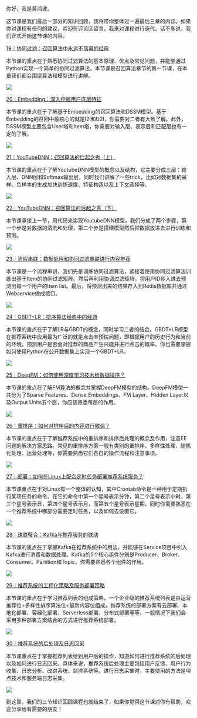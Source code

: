 你好，我是黄鸿波。

这节课是我们最后一部分的知识回顾，我将带你整体过一遍最后三章的内容。如果你对课程有任何的建议，欢迎在评论区留言，我来对课程进行迭代。话不多说，我们正式开始这节课的内容。

[19｜协同过滤：召回算法中永远不落幕的经典](https://time.geekbang.org/column/article/662725)

本节课的重点在于熟悉协同过滤算法的基本原理、优点及常见问题，并能够通过Python实现一个简单的协同过滤算法。本节课是召回算法章节的第一节课，在本章我们都会围绕算法和模型进行讲解。

![](https://static001.geekbang.org/resource/image/a6/ee/a681916a842c061794f9fc176868d7ee.jpg?wh=3132x2342)

[20｜Embedding：深入挖掘用户底层特征](https://time.geekbang.org/column/article/663444)

本节课的重点在于了解基于Embedding的召回算法和DSSM模型。基于Embedding的召回中最核心的就是I2I和U2I，你需要对二者有大致了解。此外，DSSM模型主要包含User塔和Item塔，你需要对输入层、表示层和匹配层也有一定的了解。

![](https://static001.geekbang.org/resource/image/11/65/11b380cdee6c01c687c9431363632465.jpg?wh=3222x2396)

[21｜YouTubeDNN：召回算法的后起之秀（上）](https://time.geekbang.org/column/article/664211)

本节课的重点在于了解YoutubeDNN模型的概念以及结构，它主要分成三层：输入层、DNN层和Softmax输出层。同时我们讲解了一些trick，比如对数据集的采样、负样本的生成加快训练速度、特征构造以及上下文选择等。

![](https://static001.geekbang.org/resource/image/6d/fb/6de97691e3e777e1yy2fe79923d8e3fb.jpg?wh=3000x1352)

[22｜YouTubeDNN：召回算法的后起之秀（下）](https://time.geekbang.org/column/article/664686)

本节课承接上一节，用代码来实现YoutubeDNN模型。我们分成了两个步骤，第一个步是对数据的清洗和处理，第二个步是搭建模型然后把数据放进去进行训练和预测。

![](https://static001.geekbang.org/resource/image/b8/e9/b8b861ce7c1091133ccbcca0ba5bf3e9.jpg?wh=3000x1406)

[23｜流程串联：数据处理和协同过滤串联进行内容推荐](https://time.geekbang.org/column/article/665271)

本节课是一个流程串讲，我们先是训练协同过滤算法，紧接着使用协同过滤算法训练出基于Item的协同过滤矩阵。然后再利用协调过滤矩阵，将用户ID传入进去预测出每一个用户的Item list。最后，将预测出来的结果存入到Redis数据库并通过Webservice做成接口。

![](https://static001.geekbang.org/resource/image/07/9b/0757268a191d32389ff92918d4ce9b9b.jpg?wh=3000x1790)

[24｜GBDT+LR：排序算法经典中的经典](https://time.geekbang.org/column/article/665983)

本节课的重点在于了解LR与GBDT的概念，同时学习二者的结合。GBDT+LR模型在推荐系统中应用最为广泛的就是点击率预估问题，即根据用户的历史行为和当前的环境，预测用户是否会对推荐的商品产生兴趣并进行点击的概率。你也需要掌握如何使用Python在公开数据集上实现一个GBDT+LR。

![](https://static001.geekbang.org/resource/image/0c/65/0ca1f2caec02614b6bffc32e5598bb65.jpg?wh=2574x2000)

[25｜DeepFM：如何使用深度学习技术给数据排序？](https://time.geekbang.org/column/article/666599)

本节课的重点在了解FM算法的概念并掌握DeepFM模型的结构。DeepFM模型一共分为了Sparse Features、Dense Embeddings、FM Layer、Hidden Layer以及Output Units五个层，你应该熟悉每层的作用。

![](https://static001.geekbang.org/resource/image/13/e2/13af849f4aa85405300b88fcf8e46fe2.jpg?wh=3000x2000)

[26｜重排序：如何对排序后的内容进行微调？](https://time.geekbang.org/column/article/667333)

本节课的重点在于了解推荐系统中的重排序和排序后处理的概念及作用，注意EE问题的解决方案思路。常见的重排序方案一般有类别的重排序、多样性处理、随机化处理、运营处理等，你需要熟悉它们各自的操作流程和注意事项。

![](https://static001.geekbang.org/resource/image/0b/c3/0bbe1abd748c069fd47b829f7bc92ec3.jpg?wh=3000x2000)

[27｜部署：如何在Linux上配合定时任务部署推荐系统服务？](https://time.geekbang.org/column/article/667819)

本节课重点在于对Linux有一个整体的认知，其中Crontab命令是一种用于定期执行某项任务的命令。在它的命令中第一个星号表示分钟，第二个星号表示小时，第三个星号表示日，第四个星号表示月，而第五个星号表示星期。同时你需要熟悉在一个推荐系统中哪部分需要定时任务，以及如何去设置它。

![](https://static001.geekbang.org/resource/image/29/73/29a4bdcc5645e3c995f722f759ab8d73.jpg?wh=3000x2000)

[28｜珠联璧合：Kafka与推荐服务的联动](https://time.geekbang.org/column/article/668518)

本节课的重点在于掌握Kafka在推荐系统中的用法，并能够在Service项目中引入Kafka进行消费和数据处理。Kafka的5个核心组件分别是Producer、Broker、Consumer、Partition和Topic，你需要熟悉各个组件的作用。

![](https://static001.geekbang.org/resource/image/77/4d/7704ac6b5b710447da4b960eb4f5544d.jpg?wh=3000x1748)

[29｜推荐系统的工程化策略及服务部署策略](https://time.geekbang.org/column/article/669464)

本节课的重点在于学习推荐列表的组成策略，一个企业级的推荐系统列表是由运营推荐位+多样性排序算法位+最新内容位组成。推荐系统的部署方案有云部署、本地化部署、容器化部署、Serverless部署、分布式部署等等，一般情况下我们会采用多种部署方案结合的方式进行推荐系统部署。

![](https://static001.geekbang.org/resource/image/61/b8/612f2aa819de09e0b30b4eaedf87f5b8.jpg?wh=2502x2234)

[30｜推荐系统的后处理及日志回采](https://time.geekbang.org/column/article/669873)

本节课重点在于掌握推荐列表给到用户后的操作，知道如何进行推荐系统的后处理以及如何进行日志回采。具体来说，推荐系统后处理主要包括用户反馈、用户行为收集、日志分析、改进系统、监控系统等。进行日志采集时，主要使用的方法是埋点技术和服务端日志采集。

![](https://static001.geekbang.org/resource/image/9b/11/9b143e04bc01ffbdb3a1f4522e7ae311.jpg?wh=3000x2000)

到这里，我们的三节知识回顾课程也就结束了，如果你觉得这节课对你有帮助，欢迎分享给有需要的朋友！